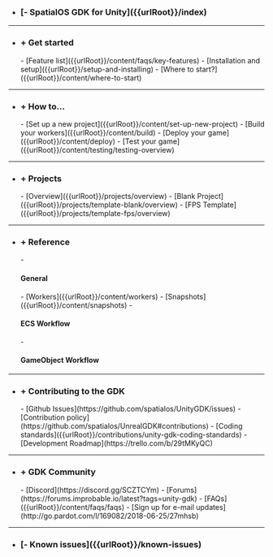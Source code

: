 - <h3>[- SpatialOS GDK for Unity]({{urlRoot}}/index)</h3>

 ***
- <h3>+ Get started</h3>
    - [Feature list]({{urlRoot}}/content/faqs/key-features)
    - [Installation and setup]({{urlRoot}}/setup-and-installing)
    - [Where to start?]({{urlRoot}}/content/where-to-start)

 ***
- <h3>+ How to...</h3>
    - [Set up a new project]({{urlRoot}}/content/set-up-new-project)
    - [Build your workers]({{urlRoot}}/content/build)
    - [Deploy your game]({{urlRoot}}/content/deploy)
    - [Test your game]({{urlRoot}}/content/testing/testing-overview)

***
- <h3>+ Projects</h3>
    - [Overview]({{urlRoot}}/projects/overview)
    - [Blank Project]({{urlRoot}}/projects/template-blank/overview)
    - [FPS Template]({{urlRoot}}/projects/template-fps/overview)

 ***
- <h3>+ Reference</h3>
    - <h4> General</h4>
        - [Workers]({{urlRoot}}/content/workers)
        - [Snapshots]({{urlRoot}}/content/snapshots)
    - <h4> ECS Workflow</h4>
    - <h4> GameObject Workflow</h4>

 ***
- <h3>+ Contributing to the GDK</h3>
    - [Github Issues](https://github.com/spatialos/UnityGDK/issues)
    - [Contribution policy](https://github.com/spatialos/UnrealGDK#contributions)
    - [Coding standards]({{urlRoot}}/contributions/unity-gdk-coding-standards)
    - [Development Roadmap](https://trello.com/b/29tMKyQC)

***
- <h3>+ GDK Community</h3>
    - [Discord](https://discord.gg/SCZTCYm)
    - [Forums](https://forums.improbable.io/latest?tags=unity-gdk)
    - [FAQs]({{urlRoot}}/content/faqs/faqs)
    - [Sign up for e-mail updates](http://go.pardot.com/l/169082/2018-06-25/27mhsb)

 ***
- <h3>[- Known issues]({{urlRoot}}/known-issues)</h3>
